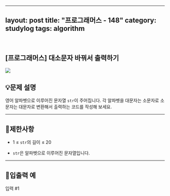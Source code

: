 ﻿
---
layout: post
title: "프로그래머스 - 148"
category: studylog
tags: algorithm
---

<br>

## [프로그래머스] 대소문자 바꿔서 출력하기


![](https://velog.velcdn.com/images/dlsdud9098/post/e1464da6-734f-4172-a5d3-8df73b71a328/image.png)


## 💡문제 설명






영어 알파벳으로 이루어진 문자열 `str`이 주어집니다. 각 알파벳을 대문자는 소문자로 소문자는 대문자로 변환해서 출력하는 코드를 작성해 보세요.






---
## 🚫제한사항




- 1 ≤ `str`의 길이 ≤ 20




- `str`은 알파벳으로 이루어진 문자열입니다.






---
## 🔢입출력 예








입력 #1




```
